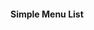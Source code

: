 #### Simple Menu List
<!-- ```js
const React = require('react')
const { useState } = React
const DropdownExample = () => {
const [selectedOption, setSelectedOption] = useState('')
const onChangeOption = newOption =>
  setSelectedOption(newOption)

const options = [
  {
    key: 'option1',
    name: 'First Option'
  },
  {
    key: 'option2',
    name: 'Second Option'
  },
  {
    key: 'option3',
    name: 'Third Option'
  }
]
  return (
      <Dropdown
        mx='auto'
        fontSize='1rem'
        fontFamily='Roboto, sans-serif, -apple-system, BlinkMacSystemFont'
        onChangeOption={onChangeOption}
        options={options}
        placeholder='Please pick your option...'
        py={12}
        selectedOption={selectedOption}
        width={{ xs: 1/2, md: 1/3, lg: 1/4}}
      />
  )
}
  <DropdownExample />
``` -->